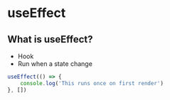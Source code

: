 # useEffect

## What is useEffect?

- Hook
- Run when a state change

```jsx
useEffect(() => {
	console.log('This runs once on first render')
}, [])
```

